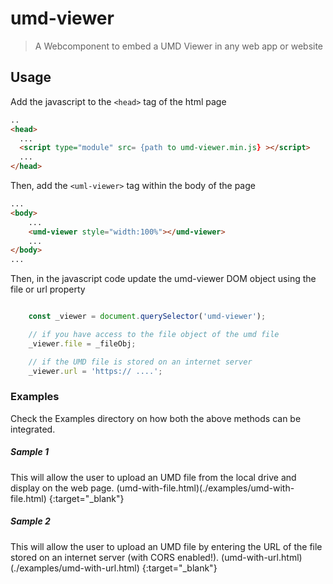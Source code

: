 # umd-viewer
> A Webcomponent to embed a UMD Viewer in any web app or website

## Usage

Add the javascript to the `<head>` tag of the html page
```html
..
<head>
  ...
  <script type="module" src= {path to umd-viewer.min.js} ></script>
  ...
</head>
```

Then, add the `<uml-viewer>` tag within the body of the page

```html
...
<body>
    ...
    <umd-viewer style="width:100%"></umd-viewer>
    ...
</body>
...
```

Then, in the javascript code update the umd-viewer DOM object using the file or url property

```javascript

    const _viewer = document.querySelector('umd-viewer');

    // if you have access to the file object of the umd file
    _viewer.file = _fileObj;

    // if the UMD file is stored on an internet server
    _viewer.url = 'https:// ....';

```

### Examples
Check the Examples directory on how both the above methods can be integrated.

##### Sample 1
This will allow the user to upload an UMD file from the local drive and display on the web page.
(umd-with-file.html)(./examples/umd-with-file.html)
{:target="_blank"}

##### Sample 2
This will allow the user to upload an UMD file by entering the URL of the file stored on an internet server (with CORS enabled!).
(umd-with-url.html)(./examples/umd-with-url.html)
{:target="_blank"}
